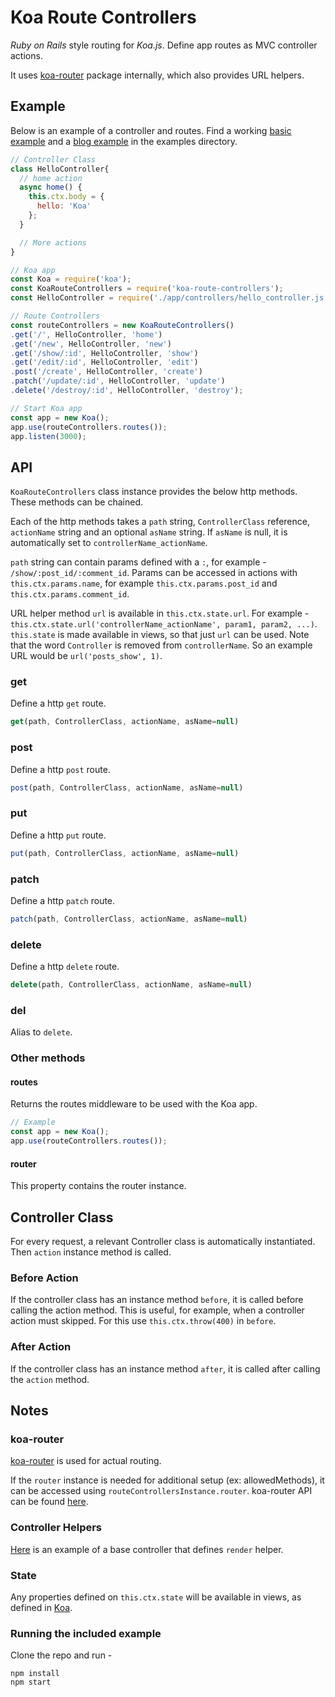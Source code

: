 # Koa Route Controllers

*Ruby on Rails* style routing for *Koa.js*. Define app routes as MVC controller actions.

It uses [koa-router](https://github.com/koajs/router) package internally, which also provides URL helpers.

## Example

Below is an example of a controller and routes. Find a working [basic example](https://github.com/mohansandesh/koa-route-controllers/blob/main/examples/hello.js) and a [blog example](https://github.com/mohansandesh/koa-route-controllers/tree/main/examples/blog) in the examples directory.

```js
// Controller Class
class HelloController{
  // home action
  async home() {
    this.ctx.body = {
      hello: 'Koa'
    };
  }

  // More actions
}
```

```js
// Koa app
const Koa = require('koa');
const KoaRouteControllers = require('koa-route-controllers');
const HelloController = require('./app/controllers/hello_controller.js');

// Route Controllers
const routeControllers = new KoaRouteControllers()
.get('/', HelloController, 'home')
.get('/new', HelloController, 'new')
.get('/show/:id', HelloController, 'show')
.get('/edit/:id', HelloController, 'edit')
.post('/create', HelloController, 'create')
.patch('/update/:id', HelloController, 'update')
.delete('/destroy/:id', HelloController, 'destroy');

// Start Koa app
const app = new Koa();
app.use(routeControllers.routes());
app.listen(3000);
```

## API

`KoaRouteControllers` class instance provides the below http methods. These methods can be chained.

Each of the http methods takes a `path` string, `ControllerClass` reference, `actionName` string and an optional `asName` string. If `asName` is null, it is automatically set to `controllerName_actionName`.

`path` string can contain params defined with a `:`, for example - `/show/:post_id/:comment_id`. Params can be accessed in actions with `this.ctx.params.name`, for example `this.ctx.params.post_id` and `this.ctx.params.comment_id`.

URL helper method `url` is available in `this.ctx.state.url`. For example - `this.ctx.state.url('controllerName_actionName', param1, param2, ...)`. `this.state` is made available in views, so that just `url` can be used. Note that the word `Controller` is removed from `controllerName`. So an example URL would be `url('posts_show', 1)`.

### get

Define a http `get` route.

```js
get(path, ControllerClass, actionName, asName=null)
```

### post

Define a http `post` route.

```js
post(path, ControllerClass, actionName, asName=null)
```

### put

Define a http `put` route.

```js
put(path, ControllerClass, actionName, asName=null)
```

### patch

Define a http `patch` route.

```js
patch(path, ControllerClass, actionName, asName=null)
```

### delete

Define a http `delete` route.

```js
delete(path, ControllerClass, actionName, asName=null)
```

### del

Alias to `delete`.

### Other methods

#### routes

Returns the routes middleware to be used with the Koa app.

```js
// Example
const app = new Koa();
app.use(routeControllers.routes());
```

#### router

This property contains the router instance.

## Controller Class

For every request, a relevant Controller class is automatically instantiated. Then `action` instance method is called.

### Before Action

If the controller class has an instance method `before`, it is called before calling the action method. This is useful, for example, when a controller action must skipped. For this use `this.ctx.throw(400)` in `before`.

### After Action

If the controller class has an instance method `after`, it is called after calling the `action` method.

## Notes

### koa-router

[koa-router](https://github.com/koajs/router) is used for actual routing.

If the `router` instance is needed for additional setup (ex: allowedMethods), it can be accessed using `routeControllersInstance.router`. koa-router API can be found [here](https://github.com/koajs/router/blob/master/API.md).

### Controller Helpers

[Here](https://github.com/mohansandesh/koa-route-controllers/blob/main/examples/blog/app/controllers/base_controller.js) is an example of a base controller that defines `render` helper.

### State

Any properties defined on `this.ctx.state` will be available in views, as defined in [Koa](https://github.com/koajs/koa/blob/master/docs/api/context.md#ctxstate).

### Running the included example

Clone the repo and run -

```
npm install
npm start
```
